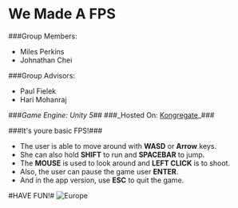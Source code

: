 # We Made A FPS #

###Group Members:
 - Miles Perkins
 - Johnathan Chei

###Group Advisors:
 - Paul Fielek
 - Hari Mohanraj

###_Game Engine: Unity 5_##
###_Hosted On: [Kongregate]("http://www.kongregate.com/games/JCKrazian/we-made-a-fps")_###

###It's youre basic FPS!###
- The user is able to move around with **WASD** or **Arrow** keys.
- She can also hold **SHIFT** to run and **SPACEBAR** to jump.
- The **MOUSE** is used to look around and **LEFT CLICK** is to shoot.
- Also, the user can pause the game user **ENTER**.
- And in the app version, use **ESC** to quit the game.
 
#HAVE FUN!#
![Europe]("http://i.ytimg.com/vi/RQfxrwNelQI/maxresdefault.jpg")